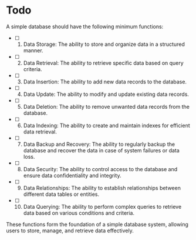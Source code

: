 # Todo
A simple database should have the following minimum functions:

- [ ] 1. Data Storage: The ability to store and organize data in a structured manner.
- [ ] 2. Data Retrieval: The ability to retrieve specific data based on query criteria.
- [ ] 3. Data Insertion: The ability to add new data records to the database.
- [ ] 4. Data Update: The ability to modify and update existing data records.
- [ ] 5. Data Deletion: The ability to remove unwanted data records from the database.
- [ ] 6. Data Indexing: The ability to create and maintain indexes for efficient data retrieval.
- [ ] 7. Data Backup and Recovery: The ability to regularly backup the database and recover the data in case of system failures or data loss.
- [ ] 8. Data Security: The ability to control access to the database and ensure data confidentiality and integrity.
- [ ] 9. Data Relationships: The ability to establish relationships between different data tables or entities.
- [ ] 10. Data Querying: The ability to perform complex queries to retrieve data based on various conditions and criteria.

These functions form the foundation of a simple database system, allowing users to store, manage, and retrieve data effectively.
